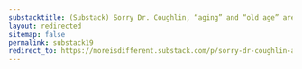 ```yaml
---
substacktitle: (Substack) Sorry Dr. Coughlin, “aging” and “old age” are real, and they suck
layout: redirected
sitemap: false
permalink: substack19
redirect_to: https://moreisdifferent.substack.com/p/sorry-dr-coughlin-aging-and-old-age
---
```


